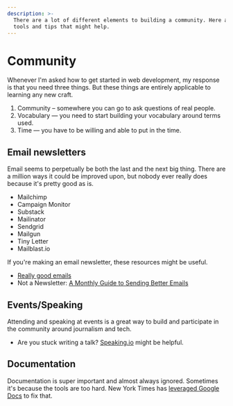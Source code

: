 ```yaml
---
description: >-
  There are a lot of different elements to building a community. Here are some
  tools and tips that might help.
---
```


# Community

Whenever I'm asked how to get started in web development, my response is that you need three things. But these things are entirely applicable to learning any new craft.

1. Community – somewhere you can go to ask questions of real people.
2. Vocabulary — you need to start building your vocabulary around terms used.
3. Time — you have to be willing and able to put in the time.

## Email newsletters

Email seems to perpetually be both the last and the next big thing. There are a million ways it could be improved upon, but nobody ever really does because it's pretty good as is.

* Mailchimp
* Campaign Monitor
* Substack
* Mailinator
* Sendgrid
* Mailgun
* Tiny Letter
* Mailblast.io

If you're making an email newsletter, these resources might be useful.

* [Really good emails](https://reallygoodemails.com/category/industry/news/)
* Not a Newsletter: [A Monthly Guide to Sending Better Emails](https://docs.google.com/document/d/1pySiYQ_5OMsj1U4r5XXLPru0NtiVg2FVaO5INBlNffk/edit)

## Events/Speaking

Attending and speaking at events is a great way to build and participate in the community around journalism and tech.

* Are you stuck writing a talk? [Speaking.io](https://speaking.io) might be helpful.

## Documentation

Documentation is super important and almost always ignored. Sometimes it's because the tools are too hard. New York Times has [leveraged Google Docs](https://github.com/nytimes/library) to fix that.

